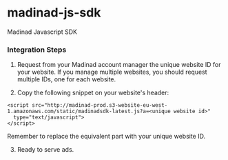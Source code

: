 # madinad-js-sdk
Madinad Javascript SDK

### Integration Steps
1) Request from your Madinad account manager the unique website ID for your website. If you manage multiple websites, you should request multiple IDs, one for each website.

2) Copy the following snippet on your website's header:
```
<script src="http://madinad-prod.s3-website-eu-west-1.amazonaws.com/static/madinadsdk-latest.js?a=<unique website id>"
  type="text/javascript">
</script>
```
Remember to replace the equivalent part with your unique website ID.

3) Ready to serve ads.
